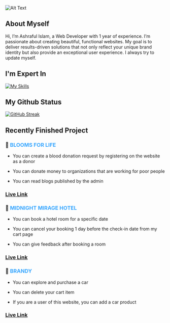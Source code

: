 ![Alt Text](https://shorturl.at/gANU4)

## About Myself
Hi, I’m Ashraful Islam, a Web Developer with 1 year of experience. I’m passionate about creating beautiful, functional websites. My goal is to deliver results-driven solutions that not only reflect your unique brand identity but also provide an exceptional user experience. I always try to update myself.


## I'm Expert In
[![My Skills](https://skillicons.dev/icons?i=html,css,js,bootstrap,tailwindcss,react,nodejs,express,firebase,mongodb)](https://skillicons.dev)


## My Github Status
[![GitHub Streak](https://github-readme-streak-stats.herokuapp.com?user=ashrafulrifaz&theme=blue-navy&hide_border=true&border_radius=12&date_format=j%20M%5B%20Y%5D&card_width=800)](https://git.io/streak-stats)

## Recently Finished Project

### 🏨 <span style="color:#39A7FF;font-weight:bold">BLOOMS FOR LIFE</span>

   * You can create a blood donation request by registering on the website as a donor 

   * You can donate money to organizations that are working for poor people

   * You can read blogs published by the admin

### <u style="color: #2F81F7">[Live Link](https://blooms-for-life.web.app)</u>

### 🏨 <span style="color:#39A7FF;font-weight:bold">MIDNIGHT MIRAGE HOTEL</span>

   * You can book a hotel room for a specific date

   * You can cancel your booking 1 day before the check-in date from my cart page

   * You can give feedback after booking a room

### <u style="color: #2F81F7">[Live Link](https://hotel-booking-5f32b.web.app)</u>

### 🏨 <span style="color:#39A7FF;font-weight:bold">BRANDY</span>

   * You can explore and purchase a car

   * You can delete your cart item

   * If you are a user of this website, you can add a car product

### <u style="color: #2F81F7">[Live Link](https://brand-shop-292a0.web.app)</u>
